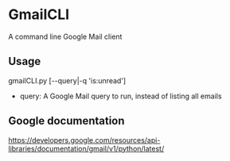 # GmailCLI
A command line Google Mail client

## Usage
gmailCLI.py [--query|-q 'is:unread']

- query: A Google Mail query to run, instead of listing all emails

## Google documentation
https://developers.google.com/resources/api-libraries/documentation/gmail/v1/python/latest/
